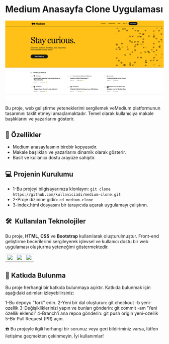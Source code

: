 # Medium Anasayfa Clone Uygulaması

<img src="assets/images/page-img.png"/>

Bu proje, web geliştirme yeteneklerimi sergilemek veMedium platformunun tasarımını taklit etmeyi amaçlamaktadır. Temel olarak kullanıcıya makale başlıklarını ve yazarlarını gösterir.

## 🚀 Özellikler

- Medium anasayfasının birebir kopyasıdır.
- Makale başlıkları ve yazarlarını dinamik olarak gösterir.
- Basit ve kullanıcı dostu arayüze sahiptir.

## 💻 Projenin Kurulumu

- 1-Bu projeyi bilgisayarınıza klonlayın:
  `git clone https://github.com/kullaniciadi/medium-clone.git`
- 2-Proje dizinine gidin:
  `cd medium-clone
`
- 3-index.html dosyasını bir tarayıcıda açarak uygulamayı çalıştırın.

<h2> 🛠️ &nbsp;Kullanılan Teknolojiler</h2>

Bu proje, **HTML**, **CSS** ve **Bootstrap** kullanılarak oluşturulmuştur. Front-end geliştirme becerilerimi sergileyerek işlevsel ve kullanıcı dostu bir web uygulaması oluşturma yeteneğimi göstermektedir.

<table style="margin: 0 auto;">
  <tr>
    <td><img src="https://img.shields.io/badge/-HTML5-E34F26?style=flat&logo=html5&logoColor=white"></td>
    <td><img src="https://img.shields.io/badge/-Bootstrap-563D7C?style=flat&logo=bootstrap"/></td>
    <td><img src="https://img.shields.io/badge/-CSS3-1572B6?style=flat&logo=css3"/></td>
  </tr>
</table>

## 🤝 Katkıda Bulunma

Bu proje herhangi bir katkıda bulunmaya açıktır. Katkıda bulunmak için aşağıdaki adımları izleyebilirsiniz:

1-Bu depoyu "fork" edin.
2-Yeni bir dal oluşturun: git checkout -b yeni-ozellik
3-Değişikliklerinizi yapın ve bunları gönderin: git commit -am 'Yeni özellik eklendi'
4-Branch'i ana repoa gönderin: git push origin yeni-ozellik
5-Bir Pull Request (PR) açın.

☎️ Bu projeyle ilgili herhangi bir sorunuz veya geri bildiriminiz varsa, lütfen iletişime geçmekten çekinmeyin. İyi kullanımlar!
